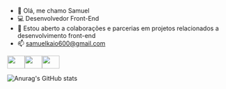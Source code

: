 - 👋 Olá, me chamo Samuel
- 💻 Desenvolvedor Front-End
- 💞️ Estou aberto a colaborações e parcerias em projetos relacionados a desenvolvimento front-end
- 📫 samuelkaio600@gmail.com
<div style="display: flex;">
  <img src="https://cdn.jsdelivr.net/gh/devicons/devicon/icons/html5/html5-original.svg" style="height: 30px; width: 40px;" />
  <img src="https://cdn.jsdelivr.net/gh/devicons/devicon/icons/css3/css3-original.svg" style="height: 30px; width: 40px;" />
  <img src="https://cdn.jsdelivr.net/gh/devicons/devicon/icons/react/react-original.svg" style="height: 30px; width: 40px;" />
</div>


![Anurag's GitHub stats](https://github-readme-stats.vercel.app/api?username=anuraghazra&show_icons=true&theme=transparent)
